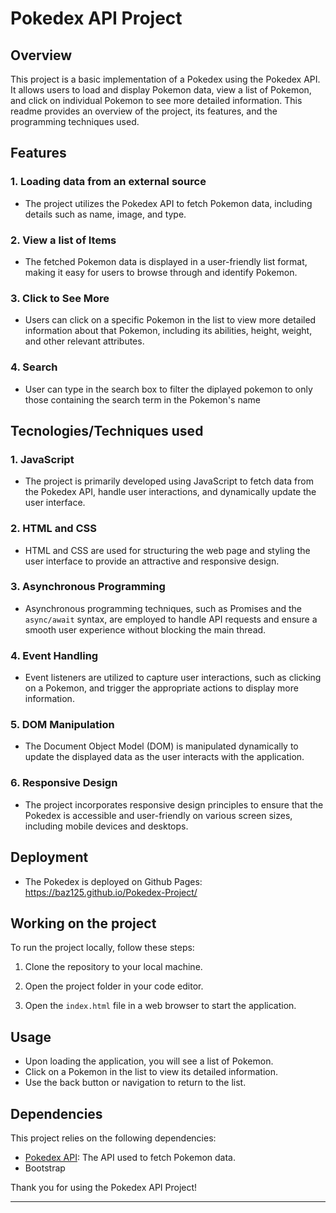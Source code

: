 # Pokedex API Project

## Overview

This project is a basic implementation of a Pokedex using the Pokedex API. It allows users to load and display Pokemon data, view a list of Pokemon, and click on individual Pokemon to see more detailed information. This readme provides an overview of the project, its features, and the programming techniques used.

## Features

### 1. Loading data from an external source
- The project utilizes the Pokedex API to fetch Pokemon data, including details such as name, image, and type.

### 2. View a list of Items
- The fetched Pokemon data is displayed in a user-friendly list format, making it easy for users to browse through and identify Pokemon.

### 3. Click to See More
- Users can click on a specific Pokemon in the list to view more detailed information about that Pokemon, including its abilities, height, weight, and other relevant attributes.

### 4. Search
- User can type in the search box to filter the diplayed pokemon to only those containing the search term in the Pokemon's name

## Tecnologies/Techniques used

### 1. JavaScript
- The project is primarily developed using JavaScript to fetch data from the Pokedex API, handle user interactions, and dynamically update the user interface.

### 2. HTML and CSS
- HTML and CSS are used for structuring the web page and styling the user interface to provide an attractive and responsive design.

### 3. Asynchronous Programming
- Asynchronous programming techniques, such as Promises and the `async/await` syntax, are employed to handle API requests and ensure a smooth user experience without blocking the main thread.

### 4. Event Handling
- Event listeners are utilized to capture user interactions, such as clicking on a Pokemon, and trigger the appropriate actions to display more information.

### 5. DOM Manipulation
- The Document Object Model (DOM) is manipulated dynamically to update the displayed data as the user interacts with the application.

### 6. Responsive Design
- The project incorporates responsive design principles to ensure that the Pokedex is accessible and user-friendly on various screen sizes, including mobile devices and desktops.

## Deployment
 - The Pokedex is deployed on Github Pages: https://baz125.github.io/Pokedex-Project/

## Working on the project

To run the project locally, follow these steps:

1. Clone the repository to your local machine.
   
3. Open the project folder in your code editor.

4. Open the `index.html` file in a web browser to start the application.

## Usage

- Upon loading the application, you will see a list of Pokemon.
- Click on a Pokemon in the list to view its detailed information.
- Use the back button or navigation to return to the list.

## Dependencies

This project relies on the following dependencies:

- [Pokedex API](https://pokeapi.co/): The API used to fetch Pokemon data.
- Bootstrap


Thank you for using the Pokedex API Project!

---

